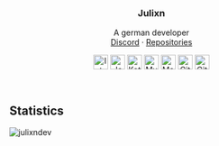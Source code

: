 <br />
<p align="center">

  <h3 align="center">Julixn</h3>

  <p align="center">
    A german developer
    <br />
    <a href="https://discord.com/channels/@me/836871120636215327">Discord</a>
    ·
    <a href="https://github.com/JulixnDev?tab=repositories">Repositories</a>
  <br />
    <div align="center">
  <img align="center" alt="Intellij" width="26px" src="https://cdn.iconscout.com/icon/free/png-512/intellij-idea-569199.png" />
  <img align="center" alt="Java" width="26px" src="https://upload-icon.s3.us-east-2.amazonaws.com/uploads/icons/png/378554371540553613-512.png" />
  <img align="center" alt="Kotlin" width="26px" src="https://upload-icon.s3.us-east-2.amazonaws.com/uploads/icons/png/18852341021548218200-512.png" />
  <img align="center" alt="MySQL" width="26px" src="https://cdn-icons-png.flaticon.com/128/3161/3161158.png" />
  <img align="center" alt="MongoDB" width="26px" src="https://cdn.iconscout.com/icon/free/png-512/mongodb-4-1175139.png" />
  <img align="center" alt="Git" width="26px" src="https://upload.wikimedia.org/wikipedia/commons/thumb/3/3f/Git_icon.svg/1024px-Git_icon.svg.png" />
  <img align="center" alt="GitHub" width="26px" src="https://icon-library.com/images/github_png63.png" />
  </div>
  </p> 
</p>

<br />

## Statistics

![julixndev](https://github-readme-stats.vercel.app/api?username=julixndev&show_icons=true&locale=en)

